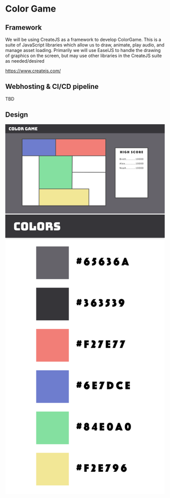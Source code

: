 # Color Game

## Framework

We will be using CreateJS as a framework to develop ColorGame. This is a suite of JavaScript libraries which allow us to draw, animate, play audio, and manage asset loading. Primarily we will use EaselJS to handle the drawing of graphics on the screen,
but may use other libraries in the CreateJS suite as needed/desired

https://www.createjs.com/

## Webhosting & CI/CD pipeline

TBD

## Design
![alt text](./images/Design.png "Design")
![alt text](./images/Colors.png "Colors")
